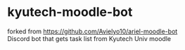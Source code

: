 # kyutech-moodle-bot  
forked from https://github.com/Avielyo10/ariel-moodle-bot  
Discord bot that gets task list from Kyutech Univ moodle  

